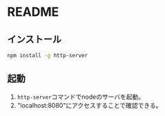 # README

## インストール

```sh
npm install -g http-server
```

## 起動

1. `http-server`コマンドでnodeのサーバを起動。
1. "localhost:8080"にアクセスすることで確認できる。
